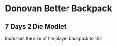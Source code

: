 # Donovan Better Backpack

## 7 Days 2 Die Modlet

Increases the size of the player backpack to 120
